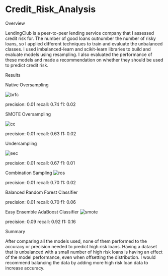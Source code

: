 # Credit_Risk_Analysis
Overview

LendingClub is a peer-to-peer lending service company that I assessed credit risk for. The number of good loans outnumber the number of risky loans, so I applied different techniques to train and evaluate the unbalanced classes. I used imbalanced-learn and scikit-learn libraries to build and evaluate models using resampling. I also evaluated the performance of these models and made a recommendation on whether they should be used to predict credit risk.

Results

Native Oversampling

![brfc](https://user-images.githubusercontent.com/68204195/104790162-a0fc8700-574b-11eb-8a83-a34467bf9c24.png)
 
precision: 0.01
recall: 0.74
f1: 0.02

SMOTE Oversampling

![cc](https://user-images.githubusercontent.com/68204195/104790026-3b0fff80-574b-11eb-8fce-1d1e8c275b78.png)


precision: 0.01
recall: 0.63
f1: 0.02

 Undersampling
 
 ![eec](https://user-images.githubusercontent.com/68204195/104790207-c12c4600-574b-11eb-82b6-27915b62e227.png)

precision: 0.01
recall: 0.67
f1: 0.01

Combination Sampling
![ros](https://user-images.githubusercontent.com/68204195/104790553-5cbdb680-574c-11eb-8258-5c7bf38c5556.png)

precision: 0.01
recall: 0.70
f1: 0.02

Balanced Random Forest Classifier

precision: 0.01
recall: 0.70
f1: 0.06

Easy Ensemble AdaBoost Classifier
![smote](https://user-images.githubusercontent.com/68204195/104790595-7e1ea280-574c-11eb-9859-449bfdd58025.png)


precision: 0.09
recall: 0.92
f1: 0.16


Summary

After comparing all the models used, none of them performed to the accuracy or precision needed to predict high risk loans. Having a dataset that is unbalanced with a small number of high risk loans is having an effect of the model performance, even when offsetting the distribution. I would recommend balancing the data by adding more high risk loan data to increase accuracy. 
